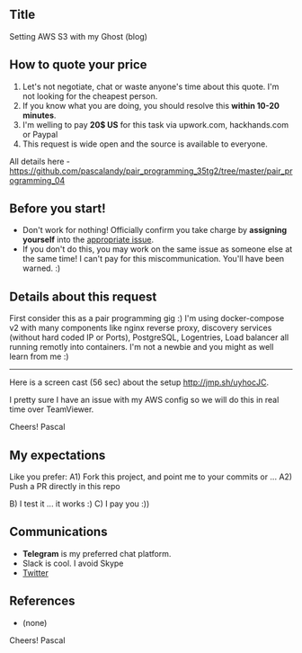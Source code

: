 ## Title
Setting AWS S3 with my Ghost (blog)

## How to quote your price

1. Let's not negotiate, chat or waste anyone's time about this quote. I'm not looking for the cheapest person.
2. If you know what you are doing, you should resolve this **within 10-20 minutes**.
3. I'm welling to pay **20$ US** for this task via upwork.com, hackhands.com or Paypal
4. This request is wide open and the source is available to everyone.

All details here - https://github.com/pascalandy/pair_programming_35tg2/tree/master/pair_programming_04

## Before you start!
- Don't work for nothing! Officially confirm you take charge by **assigning yourself** into the [appropriate issue](https://github.com/pascalandy/pairing-work/issues/).
- If you don't do this, you may work on the same issue as someone else at the same time! I can't pay for this miscommunication. You'll have been warned. :)

## Details about this request

First consider this as a pair programming gig :) I'm using docker-compose v2 with many components like nginx reverse proxy, discovery services (without hard coded IP or Ports), PostgreSQL, Logentries, Load balancer all running remotly into containers. I'm not a newbie and you might as well learn from me :)

***

Here is a screen cast (56 sec) about the setup http://jmp.sh/uyhocJC. 

I pretty sure I have an issue with my AWS config so we will do this in real time over TeamViewer. 

Cheers!
Pascal

## My expectations

Like you prefer:
A1) Fork this project, and point me to your commits
or ...
A2) Push a PR directly in this repo

B) I test it ... it works :)
C) I pay you :))

## Communications
- **Telegram** is my preferred chat platform.
- Slack is cool. I avoid Skype
- [Twitter](https://twitter.com/_pascalandy)

## References
- (none)

Cheers!
Pascal